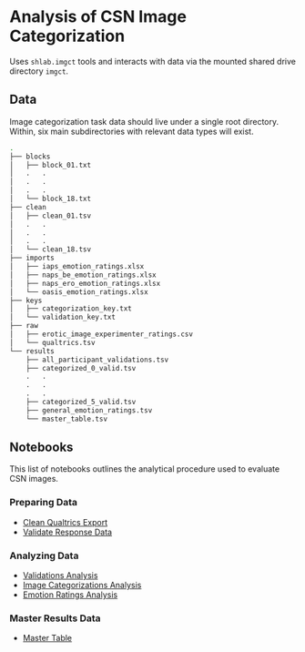 # Analysis of CSN Image Categorization

Uses `shlab.imgct` tools and interacts with data via the mounted shared drive
directory `imgct`.

## Data

Image categorization task data should live under a single root directory.
Within, six main subdirectories with relevant data types will exist.

```bash
.
├── blocks
│   ├── block_01.txt
│   .   .
│   .   .
│   .   .
│   └── block_18.txt
├── clean
│   ├── clean_01.tsv
│   .   .
│   .   .
│   .   .
│   └── clean_18.tsv
├── imports
│   ├── iaps_emotion_ratings.xlsx
│   ├── naps_be_emotion_ratings.xlsx
│   ├── naps_ero_emotion_ratings.xlsx
│   └── oasis_emotion_ratings.xlsx
├── keys
│   ├── categorization_key.txt
│   └── validation_key.txt
├── raw
│   ├── erotic_image_experimenter_ratings.csv
│   └── qualtrics.tsv
└── results
    ├── all_participant_validations.tsv
    ├── categorized_0_valid.tsv
    .   .
    .   . 
    .   .
    ├── categorized_5_valid.tsv
    ├── general_emotion_ratings.tsv
    └── master_table.tsv
```

## Notebooks

This list of notebooks outlines the analytical procedure used to evaluate CSN
images.

### Preparing Data

- [Clean Qualtrics Export](./clean_qualtrics_export.md)
- [Validate Response Data](./validate_response_data.md)

### Analyzing Data

- [Validations Analysis](./validations.md)
- [Image Categorizations Analysis](./categorizations.md)
- [Emotion Ratings Analysis](./emotion_ratings.md)

### Master Results Data

- [Master Table](./master_table.md)
